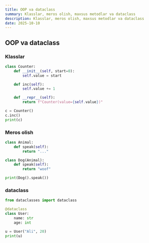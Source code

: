 ```yaml
---
title: OOP va dataclass
summary: Klasslar, meros olish, maxsus metodlar va dataclass
description: Klasslar, meros olish, maxsus metodlar va dataclass
date: 2025-10-10
---
```


## OOP va dataclass

<div class="my-md-content">

<h3 class="my-section-tag">Klasslar</h3>

```python
class Counter:
    def __init__(self, start=0):
        self.value = start

    def inc(self):
        self.value += 1

    def __repr__(self):
        return f"Counter(value={self.value})"

c = Counter()
c.inc()
print(c)
```

<h3 class="my-section-tag">Meros olish</h3>

```python
class Animal:
    def speak(self):
        return "..."

class Dog(Animal):
    def speak(self):
        return "woof"

print(Dog().speak())
```

<h3 class="my-section-tag">dataclass</h3>

```python
from dataclasses import dataclass

@dataclass
class User:
    name: str
    age: int

u = User("Ali", 20)
print(u)
```

</div>
